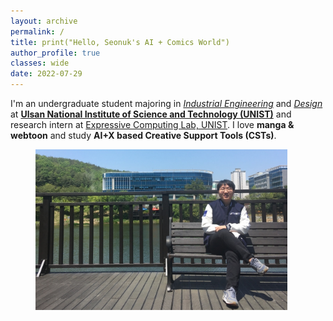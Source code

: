 ```yaml
---
layout: archive
permalink: /
title: print("Hello, Seonuk's AI + Comics World")
author_profile: true
classes: wide
date: 2022-07-29
---
```

I'm an undergraduate student majoring in *[Industrial Engineering](https://ie.unist.ac.kr/eng/)* and *[Design](https://design.unist.ac.kr/)* at **[Ulsan National Institute of Science and Technology (UNIST)](https://www.unist.ac.kr/)** and research intern at [Expressive Computing Lab, UNIST](https://www.klee141.com/). I love **manga & webtoon** and study **AI+X based Creative Support Tools (CSTs)**.

<figure style="width: 80%" class="align-center">
  <img src="/assets/images/about20220713.jpg" alt="">
</figure>